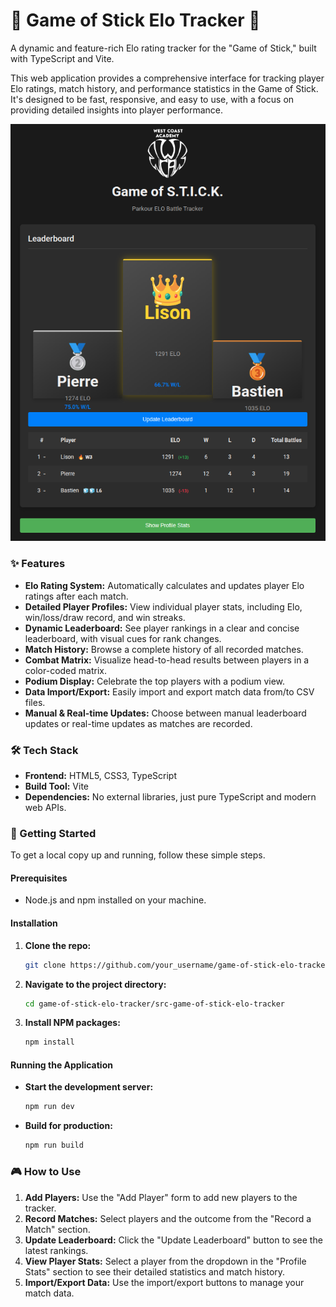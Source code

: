 # 🚀 Game of Stick Elo Tracker 🚀

A dynamic and feature-rich Elo rating tracker for the "Game of Stick," built with TypeScript and Vite.

This web application provides a comprehensive interface for tracking player Elo ratings, match history, and performance statistics in the Game of Stick. It's designed to be fast, responsive, and easy to use, with a focus on providing detailed insights into player performance.

![Game of Stick Elo Tracker Screenshot](screenshot.png)

### ✨ Features

- **Elo Rating System:** Automatically calculates and updates player Elo ratings after each match.
- **Detailed Player Profiles:** View individual player stats, including Elo, win/loss/draw record, and win streaks.
- **Dynamic Leaderboard:** See player rankings in a clear and concise leaderboard, with visual cues for rank changes.
- **Match History:** Browse a complete history of all recorded matches.
- **Combat Matrix:** Visualize head-to-head results between players in a color-coded matrix.
- **Podium Display:** Celebrate the top players with a podium view.
- **Data Import/Export:** Easily import and export match data from/to CSV files.
- **Manual & Real-time Updates:** Choose between manual leaderboard updates or real-time updates as matches are recorded.

### 🛠️ Tech Stack

- **Frontend:** HTML5, CSS3, TypeScript
- **Build Tool:** Vite
- **Dependencies:** No external libraries, just pure TypeScript and modern web APIs.

### 🏁 Getting Started

To get a local copy up and running, follow these simple steps.

#### Prerequisites

- Node.js and npm installed on your machine.

#### Installation

1.  **Clone the repo:**
    ```sh
    git clone https://github.com/your_username/game-of-stick-elo-tracker.git
    ```
2.  **Navigate to the project directory:**
    ```sh
    cd game-of-stick-elo-tracker/src-game-of-stick-elo-tracker
    ```
3.  **Install NPM packages:**
    ```sh
    npm install
    ```

#### Running the Application

- **Start the development server:**
  ```sh
  npm run dev
  ```
- **Build for production:**
  ```sh
  npm run build
  ```

### 🎮 How to Use

1.  **Add Players:** Use the "Add Player" form to add new players to the tracker.
2.  **Record Matches:** Select players and the outcome from the "Record a Match" section.
3.  **Update Leaderboard:** Click the "Update Leaderboard" button to see the latest rankings.
4.  **View Player Stats:** Select a player from the dropdown in the "Profile Stats" section to see their detailed statistics and match history.
5.  **Import/Export Data:** Use the import/export buttons to manage your match data.
